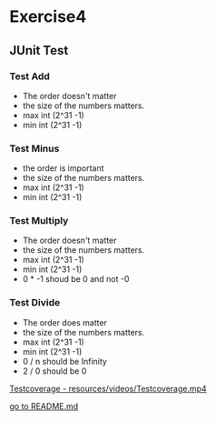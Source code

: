 # Exercise4

## JUnit Test
 
### Test Add

- The order doesn't matter
- the size of the numbers matters.
- max int (2^31 -1)
- min int (2^31 -1)

### Test Minus

- the order is important
- the size of the numbers matters.
- max int (2^31 -1)
- min int (2^31 -1)

### Test Multiply

- The order doesn't matter
- the size of the numbers matters.
- max int (2^31 -1)
- min int (2^31 -1)
- 0 * -1 shoud be 0 and not -0

### Test Divide

- The order does matter
- the size of the numbers matters.
- max int (2^31 -1)
- min int (2^31 -1)
- 0 / n should be Infinity
- 2 / 0 should be 0


[Testcoverage - resources/videos/Testcoverage.mp4](resources/videos/Testcoverage.mp4)

[go to README.md](./README.md)
